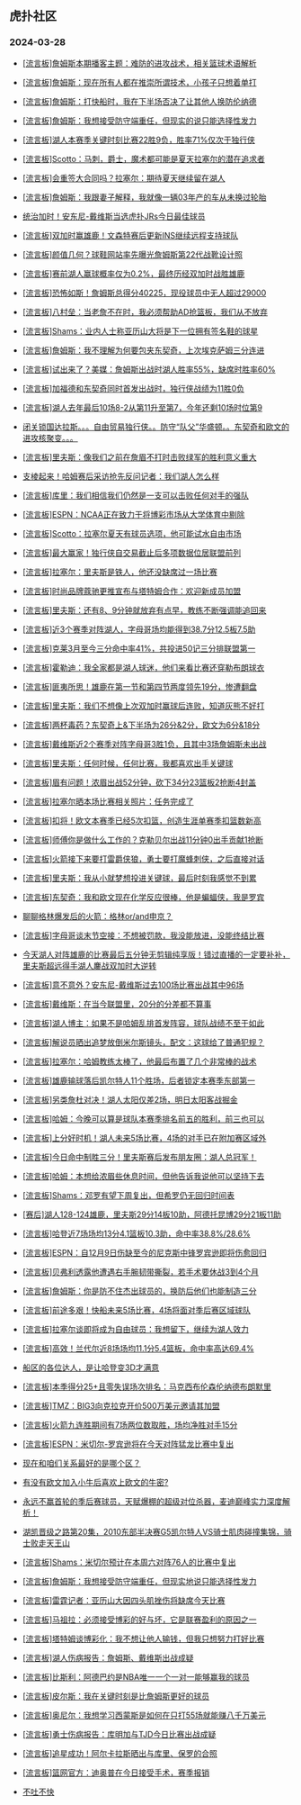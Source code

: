 ## 虎扑社区 
### 2024-03-28

+ [[流言板]詹姆斯本期播客主题：难防的进攻战术，相关篮球术语解析](https://bbs.hupu.com/625467779.html)

+ [[流言板]詹姆斯：现在所有人都在推崇所谓技术，小孩子只想着单打](https://bbs.hupu.com/625468866.html)

+ [[流言板]詹姆斯：打快船时，我在下半场否决了让其他人换防伦纳德](https://bbs.hupu.com/625469249.html)

+ [[流言板]詹姆斯：我想接受防守端重任，但现实的说只能选择性发力](https://bbs.hupu.com/625468378.html)

+ [[流言板]湖人本赛季关键时刻比赛22胜9负，胜率71%仅次于独行侠](https://bbs.hupu.com/625467773.html)

+ [[流言板]Scotto：马刺，爵士，魔术都可能是夏天拉塞尔的潜在追求者](https://bbs.hupu.com/625467380.html)

+ [[流言板]会重签大合同吗？拉塞尔：期待夏天继续留在湖人](https://bbs.hupu.com/625467235.html)

+ [[流言板]詹姆斯：我跟妻子解释，我就像一辆03年产的车从未换过轮胎](https://bbs.hupu.com/625468262.html)

+ [统治加时！安东尼-戴维斯当选虎扑JRs今日最佳球员](https://bbs.hupu.com/625467974.html)

+ [[流言板]双加时赢雄鹿！文森特赛后更新INS继续远程支持球队](https://bbs.hupu.com/625469166.html)

+ [[流言板]颜值几何？球鞋网站率先曝光詹姆斯第22代战靴设计照](https://bbs.hupu.com/625467973.html)

+ [[流言板]赛前湖人赢球概率仅为0.2%，最终历经双加时战胜雄鹿](https://bbs.hupu.com/625464867.html)

+ [[流言板]恐怖如斯！詹姆斯总得分40225，现役球员中无人超过29000](https://bbs.hupu.com/625464399.html)

+ [[流言板]八村垒：当老詹不在时，我必须帮助AD抢篮板，我们从不放弃](https://bbs.hupu.com/625467668.html)

+ [[流言板]Shams：业内人士称亚历山大将是下一位拥有签名鞋的球星](https://bbs.hupu.com/625469687.html)

+ [[流言板]詹姆斯：我不理解为何要包夹东契奇，上次埃克萨姆三分连进](https://bbs.hupu.com/625469788.html)

+ [[流言板]试出来了？美媒：詹姆斯出战时湖人胜率55%，缺席时胜率60%](https://bbs.hupu.com/625463604.html)

+ [[流言板]加福德和东契奇同时首发出战时，独行侠战绩为11胜0负](https://bbs.hupu.com/625464787.html)

+ [[流言板]湖人去年最后10场8-2从第11升至第7，今年还剩10场时位第9](https://bbs.hupu.com/625463495.html)

+ [闭关锁国达拉斯。。。自由贸易独行侠。。防守“队父”华盛顿。。东契奇和欧文的进攻核聚变。。。](https://bbs.hupu.com/625465161.html)

+ [[流言板]里夫斯：像我们之前在詹眉不打时击败绿军的胜利意义重大](https://bbs.hupu.com/625465892.html)

+ [支棱起来！哈姆赛后采访抢先反问记者：我们湖人怎么样](https://bbs.hupu.com/625462950.html)

+ [[流言板]库里：我们相信我们仍然是一支可以击败任何对手的强队](https://bbs.hupu.com/625462635.html)

+ [[流言板]ESPN：NCAA正在致力于将博彩市场从大学体育中剔除](https://bbs.hupu.com/625469338.html)

+ [[流言板]Scotto：拉塞尔夏天有球员选项，他可能试水自由市场](https://bbs.hupu.com/625467111.html)

+ [[流言板]最大赢家！独行侠自交易截止后多项数据位居联盟前列](https://bbs.hupu.com/625465345.html)

+ [[流言板]拉塞尔：里夫斯是铁人，他还没缺席过一场比赛](https://bbs.hupu.com/625466918.html)

+ [[流言板]时尚品牌蔻驰更推宣布与塔特姆合作：欢迎新成员加盟](https://bbs.hupu.com/625469548.html)

+ [[流言板]里夫斯：还有8、9分钟就放弃有点早，教练不断强调能追回来](https://bbs.hupu.com/625465013.html)

+ [[流言板]近3个赛季对阵湖人，字母哥场均能得到38.7分12.5板7.5助](https://bbs.hupu.com/625469542.html)

+ [[流言板]克莱3月至今三分命中率41%，共投进50记三分排联盟第一](https://bbs.hupu.com/625469581.html)

+ [[流言板]霍勒迪：我全家都是湖人球迷，他们来看比赛还穿勒布朗球衣](https://bbs.hupu.com/625461875.html)

+ [[流言板]匪夷所思！雄鹿在第一节和第四节两度领先19分，惨遭翻盘](https://bbs.hupu.com/625463229.html)

+ [[流言板]里夫斯：我们不想像上次双加时赢球后连败，知道灰熊不好打](https://bbs.hupu.com/625467238.html)

+ [[流言板]两杯毒药？东契奇上&下半场为26分&2分，欧文为6分&18分](https://bbs.hupu.com/625467285.html)

+ [[流言板]戴维斯近2个赛季对阵字母哥3胜1负，且其中3场詹姆斯未出战](https://bbs.hupu.com/625461915.html)

+ [[流言板]里夫斯：任何时候，任何比赛，我都喜欢出手关键球](https://bbs.hupu.com/625464396.html)

+ [[流言板]眉有问题！浓眉出战52分钟，砍下34分23篮板2抢断4封盖](https://bbs.hupu.com/625458460.html)

+ [[流言板]拉塞尔晒本场比赛相关照片：任务完成了](https://bbs.hupu.com/625467597.html)

+ [[流言板]扣将！欧文本赛季已经5次扣篮，创造生涯单赛季扣篮数新高](https://bbs.hupu.com/625461199.html)

+ [[流言板]师傅你是做什么工作的？克勒贝尔出战11分钟0出手贡献1抢断](https://bbs.hupu.com/625461385.html)

+ [[流言板]火箭接下来要打雷爵侠狼，勇士要打魔蜂刺侠，之后直接对话](https://bbs.hupu.com/625461695.html)

+ [[流言板]里夫斯：我从小就梦想投进关键球，最后时刻我感觉不到累](https://bbs.hupu.com/625465557.html)

+ [[流言板]东契奇：我和欧文现在化学反应很棒，他是蝙蝠侠，我是罗宾](https://bbs.hupu.com/625461607.html)

+ [聊聊格林爆发后的火箭：格林or/and申京？](https://bbs.hupu.com/625468605.html)

+ [[流言板]字母哥谈末节空接：不想被罚款，我没能放进，没能终结比赛](https://bbs.hupu.com/625460570.html)

+ [今天湖人对阵雄鹿的比赛最后五分钟无剪辑纯享版！错过直播的一定要补补，里夫斯超远得手湖人鏖战双加时大逆转](https://bbs.hupu.com/625459813.html)

+ [[流言板]意不意外？安东尼-戴维斯过去100场比赛出战其中96场](https://bbs.hupu.com/625460354.html)

+ [[流言板]戴维斯：在当今联盟里，20分的分差都不算事](https://bbs.hupu.com/625460613.html)

+ [[流言板]湖人博主：如果不是哈姆乱排首发阵容，球队战绩不至于如此](https://bbs.hupu.com/625460462.html)

+ [[流言板]解说员晒出追梦放倒米尔斯镜头，配文：这球给了普通犯规？](https://bbs.hupu.com/625459713.html)

+ [[流言板]拉塞尔：哈姆教练太棒了，他最后布置了几个非常棒的战术](https://bbs.hupu.com/625460573.html)

+ [[流言板]雄鹿输球落后凯尔特人11个胜场，后者锁定本赛季东部第一](https://bbs.hupu.com/625459368.html)

+ [[流言板]另类詹杜对决！湖人太阳仅差2场，明日太阳客战掘金](https://bbs.hupu.com/625460113.html)

+ [[流言板]哈姆：今晚可以算是球队本赛季排名前五的胜利，前三也可以](https://bbs.hupu.com/625463060.html)

+ [[流言板]上分好时机！湖人未来5场比赛，4场的对手已在附加赛区域外](https://bbs.hupu.com/625460021.html)

+ [[流言板]今日命中制胜三分！里夫斯赛后发布朋友圈：湖人总冠军！](https://bbs.hupu.com/625458995.html)

+ [[流言板]哈姆：本想给浓眉些休息时间，但他告诉我说他可以坚持下去](https://bbs.hupu.com/625463478.html)

+ [[流言板]Shams：邓罗有望下周复出，但希罗仍无回归时间表](https://bbs.hupu.com/625469413.html)

+ [[赛后]湖人128-124雄鹿，里夫斯29分14板10助，阿德托昆博29分21板11助](https://bbs.hupu.com/625458371.html)

+ [[流言板]哈登近7场场均13分4.1篮板10.3助，命中率38.8%/28.6%](https://bbs.hupu.com/625470035.html)

+ [[流言板]ESPN：自12月9日伤缺至今的尼克斯中锋罗宾逊即将伤愈回归](https://bbs.hupu.com/625470150.html)

+ [[流言板]贝弗利透露他遭遇右手腕韧带撕裂，若手术要休战3到4个月](https://bbs.hupu.com/625469868.html)

+ [[流言板]詹姆斯：你是防不住杰出球员的，换防后他们也能制造三分](https://bbs.hupu.com/625469949.html)

+ [[流言板]前途多艰！快船未来5场比赛，4场将面对季后赛区域球队](https://bbs.hupu.com/625469989.html)

+ [[流言板]拉塞尔谈即将成为自由球员：我想留下，继续为湖人效力](https://bbs.hupu.com/625470471.html)

+ [[流言板]高效！兰代尔近8场场均11.1分5.4篮板，命中率高达69.4%](https://bbs.hupu.com/625469963.html)

+ [船区的各位达人，是让哈登变3D才满意](https://bbs.hupu.com/625470044.html)

+ [[流言板]本季得分25+且零失误场次排名：马克西布伦森伦纳德布朗默里](https://bbs.hupu.com/625470013.html)

+ [[流言板]TMZ：BIG3向克拉克开价500万美元邀请其加盟](https://bbs.hupu.com/625470641.html)

+ [[流言板]火箭九连胜期间有7场两位数取胜，场均净胜对手15分](https://bbs.hupu.com/625469927.html)

+ [[流言板]ESPN：米切尔-罗宾逊将在今天对阵猛龙比赛中复出](https://bbs.hupu.com/625470690.html)

+ [现在和咱们关系最好的是哪个区？](https://bbs.hupu.com/625469610.html)

+ [有没有欧文加入小牛后喜欢上欧文的牛密?](https://bbs.hupu.com/625470159.html)

+ [永远不赢首轮的季后赛球员，天赋爆棚的超级对位杀器，麦迪巅峰实力深度解析！](https://bbs.hupu.com/625464881.html)

+ [湖凯晋级之路第20集，2010东部半决赛G5凯尔特人VS骑士肌肉碰撞集锦，骑士败走天王山](https://bbs.hupu.com/625465685.html)

+ [[流言板]Shams：米切尔预计在本周六对阵76人的比赛中复出](https://bbs.hupu.com/625470479.html)

+ [[流言板]詹姆斯：我想接受防守端重任，但现实地说只能选择性发力](https://bbs.hupu.com/625468378.html)

+ [[流言板]雷霆记者：亚历山大因四头肌挫伤将缺席今天比赛](https://bbs.hupu.com/625471014.html)

+ [[流言板]马祖拉：必须接受博彩的好与坏，它是联赛盈利的原因之一](https://bbs.hupu.com/625470977.html)

+ [[流言板]塔特姆谈博彩化：我不想让他人输钱，但我只想努力打好比赛](https://bbs.hupu.com/625470890.html)

+ [[流言板]湖人伤病报告：詹姆斯、戴维斯出战成疑](https://bbs.hupu.com/625470936.html)

+ [[流言板]比斯利：阿德巴约是NBA唯一一个一对一能够赢我的球员](https://bbs.hupu.com/625470964.html)

+ [[流言板]皮尔斯：我在关键时刻是比詹姆斯更好的球员](https://bbs.hupu.com/625471080.html)

+ [[流言板]奥尼尔：我想学习西蒙斯是如何在只打55场就能赚八千万美元](https://bbs.hupu.com/625471086.html)

+ [[流言板]勇士伤病报告：库明加与TJD今日比赛出战成疑](https://bbs.hupu.com/625470858.html)

+ [[流言板]追星成功！阿尔卡拉斯晒出与库里、保罗的合照](https://bbs.hupu.com/625470994.html)

+ [[流言板]篮网官方：迪奥普在今日接受手术，赛季报销](https://bbs.hupu.com/625470845.html)

+ [不吐不快](https://bbs.hupu.com/625470764.html)

